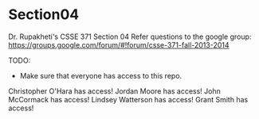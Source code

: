 Section04
=========

Dr. Rupakheti's CSSE 371 Section 04
Refer questions to the google group: https://groups.google.com/forum/#!forum/csse-371-fall-2013-2014

TODO:
- Make sure that everyone has access to this repo.

Christopher O'Hara has access!
Jordan Moore has access!
John McCormack has access!
Lindsey Watterson has access!
Grant Smith has access!
